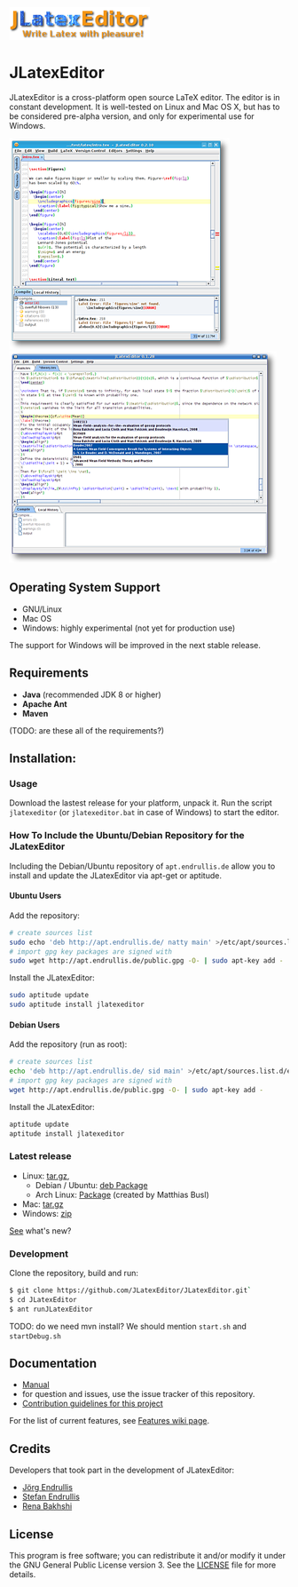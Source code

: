 
![Logo](/assets/img/logo.png)

# JLatexEditor


JLatexEditor is a cross-platform open source LaTeX editor. The editor is in constant development. It is well-tested on Linux and Mac OS X, but has to be considered pre-alpha version, and only for experimental use for Windows.

![JLatex editor showing LaTeX compiler error in the editor](/assets/screenshot/screenshot_0.2.10_showing_latex_error_mini.png) ![JLatex editor showing a list of bibtex entries in the completion for `\cite{}`](/assets/screenshot/screenshot_0.1.28_cite_completion_minor_restricted_mini.png)


## Operating System Support

* GNU/Linux
* Mac OS
* Windows: highly experimental (not yet for production use)

The support for Windows will be improved in the next stable release.

## Requirements

 - **Java** (recommended JDK 8 or higher)
 - **Apache Ant** 
 - **Maven**
 
 (TODO: are these all of the requirements?)

## Installation:

### Usage
Download the lastest release for your platform, unpack it. Run the script `jlatexeditor` (or `jlatexeditor.bat` in case of Windows) to start the editor.


### How To Include the Ubuntu/Debian Repository for the JLatexEditor
Including the Debian/Ubuntu repository of `apt.endrullis.de` allow you to install and update the JLatexEditor via apt-get or aptitude.

#### Ubuntu Users 
Add the repository:
```bash
# create sources list
sudo echo 'deb http://apt.endrullis.de/ natty main' >/etc/apt/sources.list.d/endrullis-natty.list
# import gpg key packages are signed with
sudo wget http://apt.endrullis.de/public.gpg -O- | sudo apt-key add -
```
Install the JLatexEditor:
```bash
sudo aptitude update
sudo aptitude install jlatexeditor
```

#### Debian Users
Add the repository (run as root):
```bash
# create sources list
echo 'deb http://apt.endrullis.de/ sid main' >/etc/apt/sources.list.d/endrullis-sid.list
# import gpg key packages are signed with
wget http://apt.endrullis.de/public.gpg -O- | sudo apt-key add -
```
Install the JLatexEditor:
```bash
aptitude update
aptitude install jlatexeditor
```

### Latest release
+ Linux: [​tar.gz](http://endrullis.de/JLatexEditor/releases/JLatexEditor-latest.tar.gz),
    - Debian / Ubuntu: [deb Package](http://endrullis.de/JLatexEditor/releases/jlatexeditor-latest.deb)
    - Arch Linux: [Package](https://web.archive.org/web/20150806063924/https://aur.archlinux.org/packages.php?ID=44123) (created by Matthias Busl) 
+ Mac: [tar.gz](http://endrullis.de/JLatexEditor/releases/JLatexEditor-latest.tar.gz)
+ Windows: [zip](http://endrullis.de/JLatexEditor/releases/JLatexEditor-latest.zip)

[See](CHANGELOG) what's new? 

### Development

Clone the repository, build and run:

```bash
$ git clone https://github.com/JLatexEditor/JLatexEditor.git`
$ cd JLatexEditor
$ ant runJLatexEditor
```
TODO: do we need mvn install? We should mention `start.sh` and `startDebug.sh`

## Documentation

* [Manual](https://github.com/JLatexEditor/JLatexEditor/wiki)
* for question and issues, use the issue tracker of this repository.
* [Contribution guidelines for this project](docs/CONTRIBUTING.md)

For the list of current features, see [Features wiki page](Features).


## Credits

Developers that took part in the development of JLatexEditor:

* [Jörg Endrullis](http://joerg.endrullis.de/)
* [Stefan Endrullis](http://stefan.endrullis.de/)
* [Rena Bakhshi](http://www.few.vu.nl/~rbakhshi/)

## License

This program is free software; you can redistribute it and/or modify it under the ​GNU General Public License version 3. See the [LICENSE](LICENSE) file for more details.
